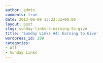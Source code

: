 ```yaml
---
author: admin
comments: true
date: 2013-06-09 13:22:32+00:00
layout: post
slug: sunday-links-4-earning-to-give
title: 'Sunday Links #4: Earning to Give'
wordpress_id: 209
categories:
- All
- Sunday Links
---
```


